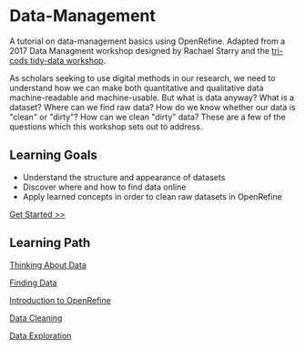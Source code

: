 # Data-Management
A tutorial on data-management basics using OpenRefine. Adapted from a 2017 Data Managment workshop designed by Rachael Starry and the [tri-cods tidy-data workshop](https://github.com/tri-cods/tidy-data).

As scholars seeking to use digital methods in our research, we need to understand how we can make both quantitative and qualitative data machine-readable and machine-usable. But what is data anyway? What is a dataset? Where can we find raw data? How do we know whether our data is "clean" or "dirty"? How can we clean "dirty" data? These are a few of the questions which this workshop sets out to address.  

## Learning Goals
- Understand the structure and appearance of datasets
- Discover where and how to find data online
- Apply learned concepts in order to clean raw datasets in OpenRefine

[Get Started >>](sections/DataThink.md)

## Learning Path
[Thinking About Data](sections/DataThink.md)

[Finding Data](sections/DataFind.md)

[Introduction to OpenRefine](sections/ORIntro.md)

[Data Cleaning](sections/DataClean.md)

[Data Exploration](sections/DataExplore.md)
